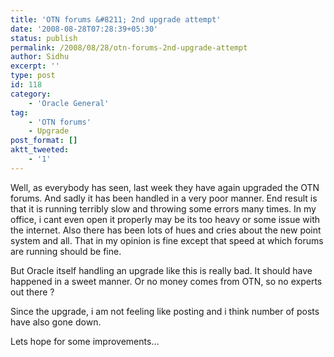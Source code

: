 ```yaml
---
title: 'OTN forums &#8211; 2nd upgrade attempt'
date: '2008-08-28T07:28:39+05:30'
status: publish
permalink: /2008/08/28/otn-forums-2nd-upgrade-attempt
author: Sidhu
excerpt: ''
type: post
id: 118
category:
    - 'Oracle General'
tag:
    - 'OTN forums'
    - Upgrade
post_format: []
aktt_tweeted:
    - '1'
---
```

Well, as everybody has seen, last week they have again upgraded the OTN forums. And sadly it has been handled in a very poor manner. End result is that it is running terribly slow and throwing some errors many times. In my office, i cant even open it properly may be its too heavy or some issue with the internet. Also there has been lots of hues and cries about the new point system and all. That in my opinion is fine except that speed at which forums are running should be fine.

But Oracle itself handling an upgrade like this is really bad. It should have happened in a sweet manner. Or no money comes from OTN, so no experts out there ?

Since the upgrade, i am not feeling like posting and i think number of posts have also gone down.

Lets hope for some improvements…